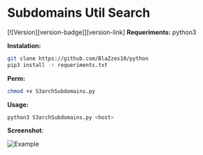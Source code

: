 # Subdomains Util Search
[![Version][version-badge]][version-link]
**Requeriments:** 
python3

**Instalation:**
```bash
git clone https://github.com/BlaZzes10/python
pip3 install -r requeriments.txt
```  

**Perm:**
```bash
chmod +x S3archSubdomains.py
```  

**Usage:**
```bash
python3 S3archSubdomains.py <host>
```  
**Screenshot**:





![Example](https://github.com/BlaZzes10/python/blob/master/assets/image.png)

